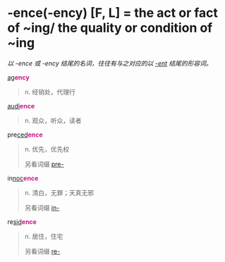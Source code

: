 # -ence(-ency) [F, L] = the act or fact of ~ing/ the quality or condition of ~ing

*以 -ence 或 -ency 结尾的名词，往往有与之对应的以 [-ent](-ent.md) 结尾的形容词。*

[ag](_ag_.md)<b style="color: #C71585;">ency</b>
> n. 经销处，代理行

[audi](_aud_.md)<b style="color: #C71585;">ence</b>
> n. 观众，听众，读者

pre[ced](_ced_.md)<b style="color: #C71585;">ence</b>
> n. 优先，优先权
>
> 另看词缀 [pre-](pre-.md)

in[noc](_noc_.md)<b style="color: #C71585;">ence</b>
> n. 清白，无罪；天真无邪
>
> 另看词缀 [in-](in-.1.md)

re[sid](_sid_.md)<b style="color: #C71585;">ence</b>
> n. 居住，住宅
>
> 另看词缀 [re-](re-.md)